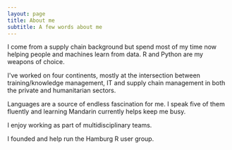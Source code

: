 ```yaml
---
layout: page
title: About me
subtitle: A few words about me
---
```


I come from a supply chain background but spend most of my time now helping people and machines learn from data. R and Python are my weapons of choice.

I've worked on four continents, mostly at the intersection between training/knowledge management, IT and supply chain management in both the private and humanitarian sectors.

Languages are a source of endless fascination for me. I speak five of them fluently and learning Mandarin currently helps keep me busy.

I enjoy working as part of multidisciplinary teams.

I founded and help run the Hamburg R user group.
